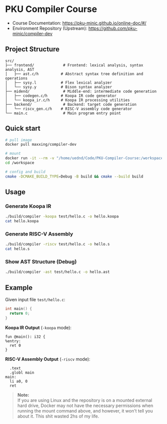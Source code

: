 # PKU Compiler Course

- Course Documentation: https://pku-minic.github.io/online-doc/#/
- Environment Repository (Upstream): https://github.com/pku-minic/compiler-dev

## Project Structure

```
src/
├── frontend/             # Frontend: lexical analysis, syntax analysis, AST
│   ├── ast.c/h          # Abstract syntax tree definition and operations
│   ├── sysy.l           # Flex lexical analyzer
│   └── sysy.y           # Bison syntax analyzer
├── midend/               # Middle-end: intermediate code generation
│   ├── codegen.c/h      # Koopa IR code generator
│   └── koopa_ir.c/h     # Koopa IR processing utilities
├── backend/              # Backend: target code generation
│   └── riscv_gen.c/h    # RISC-V assembly code generator
└── main.c                # Main program entry point
```

## Quick start

```bash
# pull image
docker pull maxxing/compiler-dev
```

```bash
# mount
docker run -it --rm -v "/home/uednd/Code/PKU-Compiler-Course:/workspace" maxxing/compiler-dev bash
cd /workspace
```

```bash
# config and build
cmake -DCMAKE_BUILD_TYPE=Debug -B build && cmake --build build
```

## Usage

### Generate Koopa IR
```bash
./build/compiler -koopa test/hello.c -o hello.koopa
cat hello.koopa
```

### Generate RISC-V Assembly
```bash
./build/compiler -riscv test/hello.c -o hello.s
cat hello.s
```

### Show AST Structure (Debug)
```bash
./build/compiler -ast test/hello.c -o hello.ast
```

## Example

Given input file `test/hello.c`:
```c
int main() {
  return 0;
}
```

**Koopa IR Output** (`-koopa` mode):
```
fun @main(): i32 {
%entry:
  ret 0
}
```

**RISC-V Assembly Output** (`-riscv` mode):
```assembly
  .text
  .globl main
main:
  li a0, 0
  ret
```

> **Note:**  
> If you are using Linux and the repository is on a mounted external hard drive, Docker may not have the necessary permissions when running the mount command above, and however, it won't tell you about it. This shit wasted 2hs of my life.